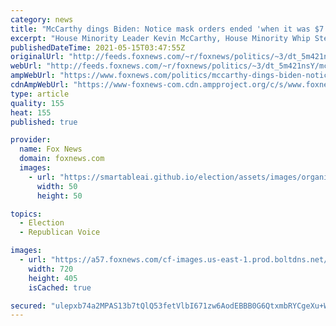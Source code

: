 ```yaml
---
category: news
title: "McCarthy dings Biden: Notice mask orders ended 'when it was $7 in the gas line and they wanted change in news'"
excerpt: "House Minority Leader Kevin McCarthy, House Minority Whip Steve Scalise, and newly-minted House Republican Conference Chairwoman Elise Stefanik joined 'Hannity' on Friday for their first joint interview since Stefanik unseated Rep. Liz Cheney from her leadership post"
publishedDateTime: 2021-05-15T03:47:55Z
originalUrl: "http://feeds.foxnews.com/~r/foxnews/politics/~3/dt_5m421nsY/mccarthy-dings-biden-notice-mask-orders-ended-when-it-was-7-in-the-gas-line-and-they-wanted-change-in-news"
webUrl: "http://feeds.foxnews.com/~r/foxnews/politics/~3/dt_5m421nsY/mccarthy-dings-biden-notice-mask-orders-ended-when-it-was-7-in-the-gas-line-and-they-wanted-change-in-news"
ampWebUrl: "https://www.foxnews.com/politics/mccarthy-dings-biden-notice-mask-orders-ended-when-it-was-7-in-the-gas-line-and-they-wanted-change-in-news.amp"
cdnAmpWebUrl: "https://www-foxnews-com.cdn.ampproject.org/c/s/www.foxnews.com/politics/mccarthy-dings-biden-notice-mask-orders-ended-when-it-was-7-in-the-gas-line-and-they-wanted-change-in-news.amp"
type: article
quality: 155
heat: 155
published: true

provider:
  name: Fox News
  domain: foxnews.com
  images:
    - url: "https://smartableai.github.io/election/assets/images/organizations/foxnews.com-50x50.jpg"
      width: 50
      height: 50

topics:
  - Election
  - Republican Voice

images:
  - url: "https://a57.foxnews.com/cf-images.us-east-1.prod.boltdns.net/v1/static/694940094001/c9cfe18c-5b65-4575-9549-0a79534d10b1/afbb8edd-a5c8-4e93-8fa7-dd4a4048d588/1280x720/match/720/405/image.jpg?ve=1&tl=1"
    width: 720
    height: 405
    isCached: true

secured: "ulepxb74a2MPAS13b7tQlQ53fetVlbI671zw6AodEBBB0G6QtxmbRYCgeXu+WILZNOF1cxcng5ahCRiOFtQvVXTLAO+zqDSD/ONVb2TdQb7JeuBPPcCKmBg//duaLNNTEM89+OL4B3K8v1O9oSOLp7TU6TSOp6Bm1pvfmu8rN0FOltjkXQwkcjo0tXb1o2EC6s+waJiG1wZdkdYbwFL0H7x0+8C8T69gnxppqJ/nF5GZIuUnvAubDLFtzW03icsei0+6uJo83WqxS57kKezZYm1yZUQBxX5L2uoZHgS+dO5eKiGjZMWOSI7QNX1D49HnqX+7xGRDoRIruHWfNC+s9QGGM1uRDhWPUIBAH5J27Zc=;ZUZT03Co1Bc3uYHOdtLnJA=="
---
```


